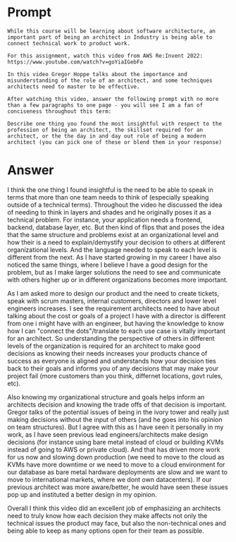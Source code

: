 # Prompt


```
While this course will be learning about software architecture, an important part of being an architect in Industry is being able to connect technical work to product work.  

For this assignment, watch this video from AWS Re:Invent 2022:  https://www.youtube.com/watch?v=goYiaIGebFo

In this video Gregor Hoppe talks about the importance and misunderstanding of the role of an architect, and some techniques architects need to master to be effective.

After watching this video, answer the following prompt with no more than a few paragraphs to one page - you will see I am a fan of conciseness throughout this term:

Describe one thing you found the most insightful with respect to the profession of being an architect, the skillset required for an architect, or the the day in and day out role of being a modern architect (you can pick one of these or blend them in your response)
```

# Answer

I think the one thing I found insightful is the need to be able to speak in terms that more than one team needs to think of (especially speaking outside of a technical terms).  Throughout the video he discussed the idea of needing to think in layers and shades and he originally poses it as a technical problem.  For instance, your application needs a frontend, backend, database layer, etc.  But then kind of flips that and poses the idea that the same structure and problems exist at an organizational level and how their is a need to explain/demystify your decision to others at different organizational levels.  And the language needed to speak to each level is different from the next.  As I have started growing in my career I have also noticed the same things, where I believe I have a good design for the problem, but as I make larger solutions the need to see and communicate with others higher up or in different organizations becomes more important.  

As I am asked more to design our product and the need to create tickets, speak with scrum masters, internal customers, directors and lower level engineers increases.  I see the requirement architects need to have about talking about the cost or goals of a project I have with a director is different from one i might have with an engineer, but having the knowledge to know how I can "connect the dots"/translate to each use case is vitally important for an architect.  So understanding the perspective of others in different levels of the organization is required for an architect to make good decisions as knowing their needs increases your products chance of success as everyone is aligned and understands how your decision ties back to their goals and informs you of any decisions that may make your project fail (more customers than you think, differnet locations, govt rules, etc). 

Also knowing my organizational structure and goals helps inform an architects decision and knowing the trade offs of that decision is important.  Gregor talks of the potential issues of being in the ivory tower and really just making decisions without the input of others (and he goes into his opinion on team structures).  But I agree with this as I have seen it personally in my work, as I have seen previous lead engineers/architects make design decisions (for instance using bare metal instead of cloud or building KVMs instead of going to AWS or private cloud).  And that has driven more work for us now and slowing down production (we need to move to the cloud as KVMs have more downtime or we need to move to a cloud environment for our database as bare metal hardware deployments are slow and we want to move to international markets, where we dont own datacenters).  If our previous architect was more aware/better, he would have seen these issues pop up and instituted a better design in my opinion.  

Overall I think this video did an excellent job of emphasizing an architects need to truly know how each decision they make affects not only the technical issues the product may face, but also the non-technical ones and being able to keep as many options open for their team as possible.
